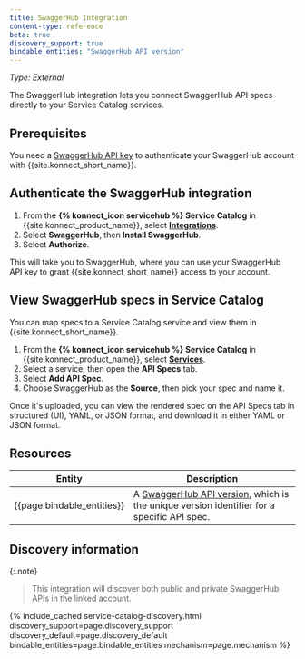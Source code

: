 ```yaml
---
title: SwaggerHub Integration
content-type: reference
beta: true
discovery_support: true
bindable_entities: "SwaggerHub API version"
---
```


_Type: External_

The SwaggerHub integration lets you connect SwaggerHub API specs directly to your Service Catalog services.

## Prerequisites

You need a [SwaggerHub API key](https://swagger.io/docs/specification/v3_0/authentication/api-keys/) to authenticate your SwaggerHub account with {{site.konnect_short_name}}.

## Authenticate the SwaggerHub integration

1. From the **{% konnect_icon servicehub %} Service Catalog** in {{site.konnect_product_name}}, select **[Integrations](https://cloud.konghq.com/service-catalog/integrations)**. 
2. Select **SwaggerHub**, then **Install SwaggerHub**.
3. Select **Authorize**. 

This will take you to SwaggerHub, where you can use your SwaggerHub API key to grant {{site.konnect_short_name}} access to your account.

## View SwaggerHub specs in Service Catalog

You can map specs to a Service Catalog service and view them in {{site.konnect_short_name}}.

1. From the **{% konnect_icon servicehub %} Service Catalog** in {{site.konnect_product_name}}, select **[Services](https://cloud.konghq.com/us/service-catalog)**. 
2. Select a service, then open the **API Specs** tab.
2. Select **Add API Spec**.
3. Choose SwaggerHub as the **Source**, then pick your spec and name it.

Once it's uploaded, you can view the rendered spec on the API Specs tab in structured (UI), YAML, or JSON format, and download it in either YAML or JSON format.

## Resources

Entity | Description
-------|-------------
{{page.bindable_entities}} | A [SwaggerHub API version](https://support.smartbear.com/swaggerhub/docs/en/manage-apis/versioning.html?sbsearch=API%20Versions), which is the unique version identifier for a specific API spec.

## Discovery information

{:.note}
> This integration will discover both public and private SwaggerHub APIs in the linked account.

<!-- vale off-->

{% include_cached service-catalog-discovery.html 
   discovery_support=page.discovery_support
   discovery_default=page.discovery_default
   bindable_entities=page.bindable_entities
   mechanism=page.mechanism %}

<!-- vale on-->



